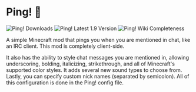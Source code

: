 # Ping! :bell:
![Ping! Downloads](http://modshields.herokuapp.com/totaldl?id=chat-ping)
![Ping! Latest 1.9 Version](http://modshields.herokuapp.com/latestversion?id=chat-ping&mcversion=1.9)
![Ping! Wiki Completeness](http://modshields.herokuapp.com/wiki?article=Ping!)

A simple Minecraft mod that pings you when you are mentioned in chat, like an IRC client. This mod is completely client-side.

It also has the ability to style chat messages you are mentioned in, allowing underscoring, bolding, italicizing, strikethrough, and all of Minecraft's supported color styles. It adds several new sound types to choose from. Lastly, you can specify custom nick names (separated by semicolon). All of this configuration is done in the Ping! config file.
